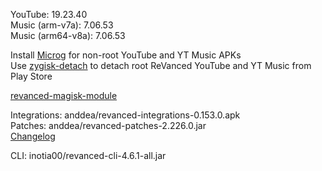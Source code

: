 YouTube: 19.23.40  
Music (arm-v7a): 7.06.53  
Music (arm64-v8a): 7.06.53  

Install [Microg](https://github.com/ReVanced/GmsCore/releases) for non-root YouTube and YT Music APKs  
Use [zygisk-detach](https://github.com/j-hc/zygisk-detach) to detach root ReVanced YouTube and YT Music from Play Store  

[revanced-magisk-module](https://github.com/j-hc/revanced-magisk-module)
  
Integrations: anddea/revanced-integrations-0.153.0.apk  
Patches: anddea/revanced-patches-2.226.0.jar  
[Changelog](https://github.com/anddea/revanced-patches/releases/tag/v2.226.0)

CLI: inotia00/revanced-cli-4.6.1-all.jar    
